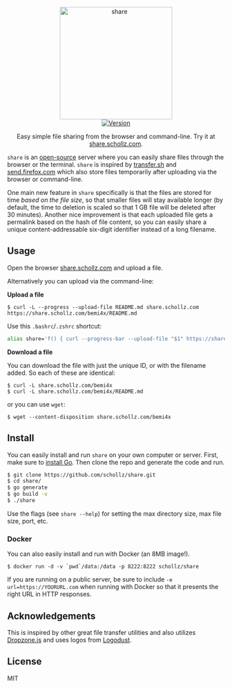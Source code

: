 
<p align="center">
<img
    src="https://share.schollz.com/static/logo47.png"
    width="260" border="0" alt="share">
<br>
<a
href="https://github.com/schollz/share/releases/latest"><img
src="https://img.shields.io/badge/version-1.0.0-brightgreen.svg?style=flat-square"
alt="Version"></a> </p>

<p align="center">Easy simple file sharing from the browser and command-line. Try it at <a href="https://share.schollz.com">share.schollz.com</a>.</p>

`share` is an [open-source](https://github.com/schollz/share) server where you can easily share files through the browser or the terminal. `share` is inspired by [transfer.sh](https://transfer.sh/) and [send.firefox.com](https://send.firefox.com) which also store files temporarily after uploading via the browser or command-line. 

One main new feature in `share` specifically is that the files are stored for time *based on the file size*, so that smaller files will stay available longer (by default, the time to deletion is scaled so that 1 GB file will be deleted after 30 minutes). Another nice improvement is that each uploaded file gets a permalink based on the hash of file content, so you can easily share a unique content-addressable six-digit identifier instead of a long filename.

## Usage

Open the browser <a href="https://share.schollz.com">share.schollz.com</a> and upload a file.

Alternatively you can upload via the command-line:

**Upload a file**

```
$ curl -L --progress --upload-file README.md share.schollz.com
https://share.schollz.com/bemi4x/README.md
```

Use this `.bashrc`/`.zshrc` shortcut:

```bash
alias share='f() { curl --progress-bar --upload-file "$1" https://share.schollz.com | tee /dev/null; echo };f'
```

**Download a file**

You can download the file with just the unique ID, or with the filename added. So each of these are identical:

```
$ curl -L share.schollz.com/bemi4x
$ curl -L share.schollz.com/bemi4x/README.md
```

or you can use `wget`:

```
$ wget --content-disposition share.schollz.com/bemi4x
```

## Install

You can easily install and run `share` on your own computer or server. First, make sure to [install Go](https://golang.org/dl/). Then clone the repo and generate the code and run.


```bash
$ git clone https://github.com/schollz/share.git
$ cd share/
$ go generate
$ go build -v
$ ./share
```

Use the flags (see `share --help`) for setting the max directory size, max file size, port, etc.

### Docker

You can also easily install and run with Docker (an 8MB image!). 

```
$ docker run -d -v `pwd`/data:/data -p 8222:8222 schollz/share
```

If you are running on a public server, be sure to include `-e url=https://YOURURL.com` when running with Docker so that it presents the right URL in HTTP responses.

## Acknowledgements

This is inspired by other great file transfer utilities and also utilizes [Dropzone.js](https://gitlab.com/meno/dropzone) and uses logos from [Logodust](http://logodust.com/).

## License

MIT
